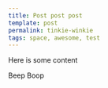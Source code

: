 ```yaml
---
title: Post post post
template: post
permalink: tinkie-winkie
tags: space, awesome, test
---
```


Here is some content 

<!--more-->

Beep Boop